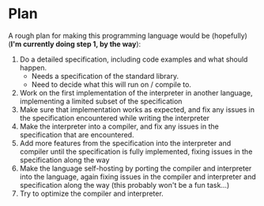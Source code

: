 # Plan

A rough plan for making this programming language would be (hopefully) (**I'm currently doing step 1, by the way**):
1. Do a detailed specification, including code examples and what should happen.
	* Needs a specification of the standard library.
	* Need to decide what this will run on / compile to.
2. Work on the first implementation of the interpreter in another language, implementing a limited subset of the specification
3. Make sure that implementation works as expected, and fix any issues in the specification encountered while writing the interpreter
4. Make the interpreter into a compiler, and fix any issues in the specification that are encountered.
5. Add more features from the specification into the interpreter and compiler until the specification is fully implemented, fixing issues in the specification along the way
6. Make the language self-hosting by porting the compiler and interpreter into the language, again fixing issues in the compiler and interpreter and specification along the way (this probably won't be a fun task...)
7. Try to optimize the compiler and interpreter.
